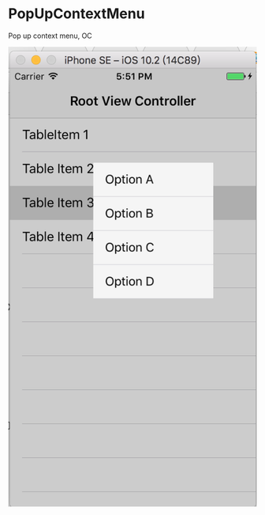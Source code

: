 # PopUpContextMenu
Pop up context menu, OC

 ![image](https://github.com/iskyfei/PopUpContextMenu/blob/master/screenSnapshot.png)
